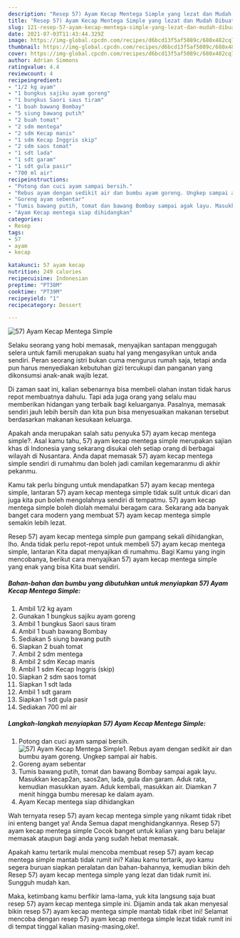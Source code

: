 ```yaml
---
description: "Resep 57) Ayam Kecap Mentega Simple yang lezat dan Mudah Dibuat"
title: "Resep 57) Ayam Kecap Mentega Simple yang lezat dan Mudah Dibuat"
slug: 121-resep-57-ayam-kecap-mentega-simple-yang-lezat-dan-mudah-dibuat
date: 2021-07-03T11:43:44.329Z
image: https://img-global.cpcdn.com/recipes/d6bcd13f5af5089c/680x482cq70/57-ayam-kecap-mentega-simple-foto-resep-utama.jpg
thumbnail: https://img-global.cpcdn.com/recipes/d6bcd13f5af5089c/680x482cq70/57-ayam-kecap-mentega-simple-foto-resep-utama.jpg
cover: https://img-global.cpcdn.com/recipes/d6bcd13f5af5089c/680x482cq70/57-ayam-kecap-mentega-simple-foto-resep-utama.jpg
author: Adrian Simmons
ratingvalue: 4.4
reviewcount: 4
recipeingredient:
- "1/2 kg ayam"
- "1 bungkus sajiku ayam goreng"
- "1 bungkus Saori saus tiram"
- "1 buah bawang Bombay"
- "5 siung bawang putih"
- "2 buah tomat"
- "2 sdm mentega"
- "2 sdm Kecap manis"
- "1 sdm Kecap Inggris skip"
- "2 sdm saos tomat"
- "1 sdt lada"
- "1 sdt garam"
- "1 sdt gula pasir"
- "700 ml air"
recipeinstructions:
- "Potong dan cuci ayam sampai bersih."
- "Rebus ayam dengan sedikit air dan bumbu ayam goreng. Ungkep sampai air habis."
- "Goreng ayam sebentar"
- "Tumis bawang putih, tomat dan bawang Bombay sampai agak layu. Masukkan kecap2an, saos2an, lada, gula dan garam. Aduk rata, kemudian masukkan ayam. Aduk kembali, masukkan air. Diamkan 7 menit hingga bumbu meresap ke dalam ayam."
- "Ayam Kecap mentega siap dihidangkan"
categories:
- Resep
tags:
- 57
- ayam
- kecap

katakunci: 57 ayam kecap 
nutrition: 249 calories
recipecuisine: Indonesian
preptime: "PT38M"
cooktime: "PT39M"
recipeyield: "1"
recipecategory: Dessert

---
```



![57) Ayam Kecap Mentega Simple](https://img-global.cpcdn.com/recipes/d6bcd13f5af5089c/680x482cq70/57-ayam-kecap-mentega-simple-foto-resep-utama.jpg)

Selaku seorang yang hobi memasak, menyajikan santapan menggugah selera untuk famili merupakan suatu hal yang mengasyikan untuk anda sendiri. Peran seorang istri bukan cuma mengurus rumah saja, tetapi anda pun harus menyediakan kebutuhan gizi tercukupi dan panganan yang dikonsumsi anak-anak wajib lezat.

Di zaman  saat ini, kalian sebenarnya bisa membeli olahan instan tidak harus repot membuatnya dahulu. Tapi ada juga orang yang selalu mau memberikan hidangan yang terbaik bagi keluarganya. Pasalnya, memasak sendiri jauh lebih bersih dan kita pun bisa menyesuaikan makanan tersebut berdasarkan makanan kesukaan keluarga. 



Apakah anda merupakan salah satu penyuka 57) ayam kecap mentega simple?. Asal kamu tahu, 57) ayam kecap mentega simple merupakan sajian khas di Indonesia yang sekarang disukai oleh setiap orang di berbagai wilayah di Nusantara. Anda dapat memasak 57) ayam kecap mentega simple sendiri di rumahmu dan boleh jadi camilan kegemaranmu di akhir pekanmu.

Kamu tak perlu bingung untuk mendapatkan 57) ayam kecap mentega simple, lantaran 57) ayam kecap mentega simple tidak sulit untuk dicari dan juga kita pun boleh mengolahnya sendiri di tempatmu. 57) ayam kecap mentega simple boleh diolah memalui beragam cara. Sekarang ada banyak banget cara modern yang membuat 57) ayam kecap mentega simple semakin lebih lezat.

Resep 57) ayam kecap mentega simple pun gampang sekali dihidangkan, lho. Anda tidak perlu repot-repot untuk membeli 57) ayam kecap mentega simple, lantaran Kita dapat menyajikan di rumahmu. Bagi Kamu yang ingin mencobanya, berikut cara menyajikan 57) ayam kecap mentega simple yang enak yang bisa Kita buat sendiri.

<!--inarticleads1-->

##### Bahan-bahan dan bumbu yang dibutuhkan untuk menyiapkan 57) Ayam Kecap Mentega Simple:

1. Ambil 1/2 kg ayam
1. Gunakan 1 bungkus sajiku ayam goreng
1. Ambil 1 bungkus Saori saus tiram
1. Ambil 1 buah bawang Bombay
1. Sediakan 5 siung bawang putih
1. Siapkan 2 buah tomat
1. Ambil 2 sdm mentega
1. Ambil 2 sdm Kecap manis
1. Ambil 1 sdm Kecap Inggris (skip)
1. Siapkan 2 sdm saos tomat
1. Siapkan 1 sdt lada
1. Ambil 1 sdt garam
1. Siapkan 1 sdt gula pasir
1. Sediakan 700 ml air




<!--inarticleads2-->

##### Langkah-langkah menyiapkan 57) Ayam Kecap Mentega Simple:

1. Potong dan cuci ayam sampai bersih.
<img src="https://img-global.cpcdn.com/steps/cd0dee6346c3781a/160x128cq70/57-ayam-kecap-mentega-simple-langkah-memasak-1-foto.jpg" alt="57) Ayam Kecap Mentega Simple">1. Rebus ayam dengan sedikit air dan bumbu ayam goreng. Ungkep sampai air habis.
1. Goreng ayam sebentar
1. Tumis bawang putih, tomat dan bawang Bombay sampai agak layu. Masukkan kecap2an, saos2an, lada, gula dan garam. Aduk rata, kemudian masukkan ayam. Aduk kembali, masukkan air. Diamkan 7 menit hingga bumbu meresap ke dalam ayam.
1. Ayam Kecap mentega siap dihidangkan




Wah ternyata resep 57) ayam kecap mentega simple yang nikamt tidak ribet ini enteng banget ya! Anda Semua dapat menghidangkannya. Resep 57) ayam kecap mentega simple Cocok banget untuk kalian yang baru belajar memasak ataupun bagi anda yang sudah hebat memasak.

Apakah kamu tertarik mulai mencoba membuat resep 57) ayam kecap mentega simple mantab tidak rumit ini? Kalau kamu tertarik, ayo kamu segera buruan siapkan peralatan dan bahan-bahannya, kemudian bikin deh Resep 57) ayam kecap mentega simple yang lezat dan tidak rumit ini. Sungguh mudah kan. 

Maka, ketimbang kamu berfikir lama-lama, yuk kita langsung saja buat resep 57) ayam kecap mentega simple ini. Dijamin anda tak akan menyesal bikin resep 57) ayam kecap mentega simple mantab tidak ribet ini! Selamat mencoba dengan resep 57) ayam kecap mentega simple lezat tidak rumit ini di tempat tinggal kalian masing-masing,oke!.

